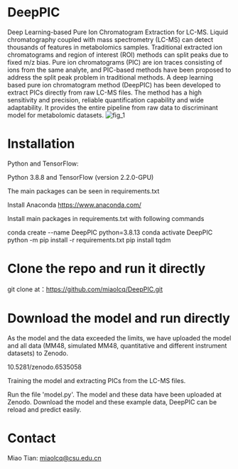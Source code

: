 # DeepPIC
Deep Learning-based Pure Ion Chromatogram Extraction for LC-MS.
Liquid chromatography coupled with mass spectrometry (LC-MS) can detect thousands of features in metabolomics samples. Traditional extracted ion chromatograms and region of interest (ROI) methods can split peaks due to fixed m/z bias. Pure ion chromatograms (PIC) are ion traces consisting of ions from the same analyte, and PIC-based methods have been proposed to address the split peak problem in traditional methods. A deep learning based pure ion chromatogram method (DeepPIC) has been developed to extract PICs directly from raw LC-MS files.
The method has a high sensitivity and precision, reliable quantification capability and wide adaptability. It provides the entire pipeline from raw data to discriminant model for metabolomic datasets.
![fig_1](https://user-images.githubusercontent.com/49331604/167531194-0f24c5e3-13f9-4edc-9ecd-f3262b71c0c7.png)
# Installation
Python and TensorFlow:

Python 3.8.8 and TensorFlow (version 2.2.0-GPU)

The main packages can be seen in requirements.txt

Install Anaconda https://www.anaconda.com/

Install main packages in requirements.txt with following commands

 conda create --name DeepPIC python=3.8.13
 conda activate DeepPIC
 python -m pip install -r requirements.txt
 pip install tqdm
# Clone the repo and run it directly
git clone at：https://github.com/miaolcq/DeepPIC.git

# Download the model and run directly
As the model and the data exceeded the limits, we have uploaded the model and all data (MM48, simulated MM48, quantitative and different instrument datasets) to Zenodo.

10.5281/zenodo.6535058

Training the model and extracting PICs from the LC-MS files.

Run the file 'model.py'. The model and these data have been uploaded at Zenodo. Download the model and these example data, DeepPIC can be reload and predict easily.

# Contact
Miao Tian: miaolcq@csu.edu.cn
